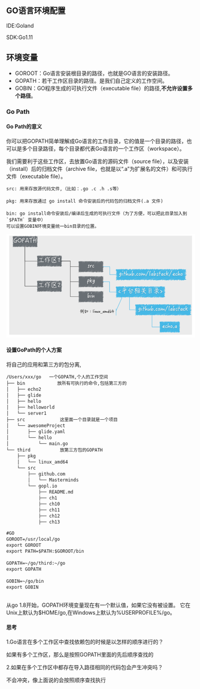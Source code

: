 ## GO语言环境配置

IDE:Goland

SDK:Go1.11

## 环境变量

- GOROOT：Go语言安装根目录的路径，也就是GO语言的安装路径。
- GOPATH：若干工作区目录的路径。是我们自己定义的工作空间。
- GOBIN：GO程序生成的可执行文件（executable file）的路径,**不允许设置多个路径**。



### Go Path

#### Go Path的意义

你可以把GOPATH简单理解成Go语言的工作目录，它的值是一个目录的路径，也可以是多个目录路径，每个目录都代表Go语言的一个工作区（workspace）。

我们需要利于这些工作区，去放置Go语言的源码文件（source file），以及安装（install）后的归档文件（archive file，也就是以“.a”为扩展名的文件）和可执行文件（executable file）。

```
src: 用来存放源代码文件,（比如：.go .c .h .s等）

pkg: 用来存放通过 go install 命令安装后的代码包的归档文件(.a 文件)

bin: go install命令安装后/编译后生成的可执行文件（为了方便，可以把此目录加入到 `$PATH` 变量中）
可以设置GOBIN环境变量统一bin目录的位置。

```

![image-20190813164055919](assets/安装与环境/image-20190813164055919.png)

#### 设置GoPath的个人方案

将自己的应用和第三方的包分离,

```
/Users/xxx/go   一个GOPATH,个人的工作空间
├── bin            放所有可执行的命令,包括第三方的
│   ├── echo2
│   ├── glide
│   ├── hello
│   ├── helloworld
│   └── server1
├── src             这里面一个目录就是一个项目
│   └── awesomeProject
│       ├── glide.yaml
│       └── hello
│           └── main.go
└── third           放第三方包的GOPATH
    ├── pkg
    │   └── linux_amd64
    └── src
        ├── github.com
        │   └── Masterminds
        └── gopl.io
            ├── README.md
            ├── ch1
            ├── ch10
            ├── ch11
            ├── ch12
            ├── ch13
```



```shell
#GO
GOROOT=/usr/local/go
export GOROOT
export PATH=$PATH:$GOROOT/bin

GOPATH=~/go/third:~/go
export GOPATH

GOBIN=~/go/bin
export GOBIN


```

从go 1.8开始，GOPATH环境变量现在有一个默认值，如果它没有被设置。 它在Unix上默认为$HOME/go,在Windows上默认为%USERPROFILE%/go。



#### 思考

1.Go语言在多个工作区中查找依赖包的时候是以怎样的顺序进行的？

如果有多个工作区，那么是按照GOPATH里面的先后顺序查找的

2.如果在多个工作区中都存在导入路径相同的代码包会产生冲突吗？ 

不会冲突，像上面说的会按照顺序查找执行




